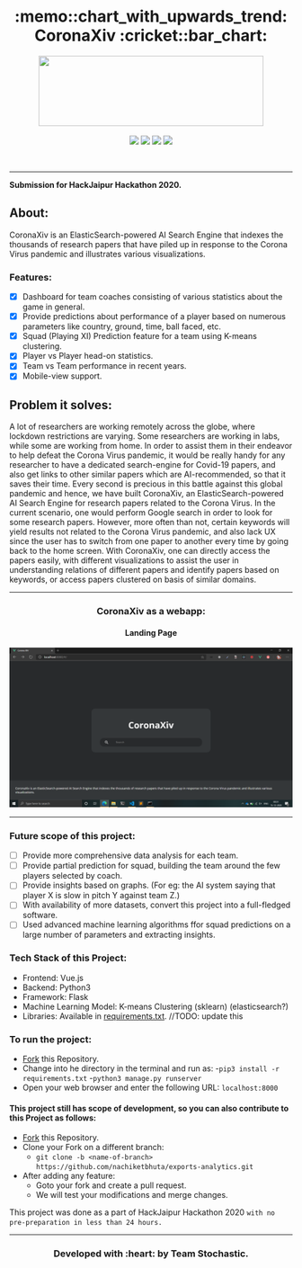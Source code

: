 
<h1 align="center">:memo::chart_with_upwards_trend: CoronaXiv :cricket::bar_chart:</h1>

<div align="center">

<img src="./screenshots/logo.png" width=400px height=125px/>

<br>

[![](https://img.shields.io/badge/Made_with-Flask-red?style=for-the-badge&logo=flask)](https://flask.palletsprojects.com/en/1.1.x/)
[![](https://img.shields.io/badge/Made_with-Python3-red?style=for-the-badge&logo=python)](https://www.python.org/ "Python3")
[![](https://img.shields.io/badge/Made_with-ElasticSearch-red?style=for-the-badge)](https://www.elastic.co/)
[![](https://img.shields.io/badge/Deployed_on-Heroku-red?style=for-the-badge&logo=heroku)](https://www.heroku.com/  "Heroku")

<br>

</div>

---

<b>Submission for HackJaipur Hackathon 2020.</b> 

<h2>About:</h2>

CoronaXiv is an ElasticSearch-powered AI Search Engine that indexes the thousands of research papers that have piled up in response to the Corona Virus pandemic and illustrates various visualizations.

### Features:

* [x] Dashboard for team coaches consisting of various statistics about the game in general.
* [x] Provide predictions about performance of a player based on numerous parameters like country, ground, time, ball faced, etc. 
* [x] Squad (Playing XI) Prediction feature for a team using K-means clustering. 
* [x] Player vs Player head-on statistics. 
* [x] Team vs Team performance in recent years. 
* [x] Mobile-view support.

<h2>Problem it solves:</h2>

A lot of researchers are working remotely across the globe, where lockdown restrictions are varying. Some researchers are working in labs, while some are working from home. In order to assist them in their endeavor to help defeat the Corona Virus pandemic, it would be really handy for any researcher to have a dedicated search-engine for Covid-19 papers, and also get links to other similar papers which are AI-recommended, so that it saves their time. Every second is precious in this battle against this global pandemic and hence, we have built CoronaXiv, an ElasticSearch-powered AI Search Engine for research papers related to the Corona Virus. 
In the current scenario, one would perform Google search in order to look for some research papers. However, more often than not, certain keywords will yield results not related to the Corona Virus pandemic, and also lack UX since the user has to switch from one paper to another every time by going back to the home screen. With CoronaXiv, one can directly access the papers easily, with different visualizations to assist the user in understanding relations of different papers and identify papers based on keywords, or access papers clustered on basis of similar domains. 



---

<h3 align="center">CoronaXiv as a webapp:</h3>

<div align="center">
<h4 align="center">Landing Page</h4>
<img src="./screenshots/ss1.png" width=900px/>
<br>
</div>

---


### Future scope of this project:

* [ ] Provide more comprehensive data analysis for each team. 
* [ ] Provide partial prediction for squad, building the team around the few players selected by coach. 
* [ ] Provide insights based on graphs. (For eg: the AI system saying that player X is slow in pitch Y against team Z.)
* [ ] With availability of more datasets, convert this project into a full-fledged software. 
* [ ] Used advanced machine learning algorithms ffor squad predictions on a large number of parameters and extracting insights. 

### Tech Stack of this Project:

* Frontend: Vue.js
* Backend: Python3
* Framework: Flask
* Machine Learning Model: K-means Clustering (sklearn)  (elasticsearch?)
* Libraries: Available in [requirements.txt](https://github.com/nachiketbhuta/exsports-analytics/blob/master/requirements.txt). //TODO: update this

### To run the project:

* [Fork](https://github.com/nachiketbhuta/exsports-analytics) this Repository.
* Change into he directory in the terminal and run as:
  -`pip3 install -r requirements.txt`
  -`python3 manage.py runserver`
* Open your web browser and enter the following URL:
`localhost:8000`


#### This project still has scope of development, so you can also contribute to this Project as follows:
* [Fork](https://github.com/nachiketbhuta/exsports-analytics) this Repository.
* Clone your Fork on a different branch:
	* `git clone -b <name-of-branch> https://github.com/nachiketbhuta/exports-analytics.git`
* After adding any feature:
	* Goto your fork and create a pull request.
	* We will test your modifications and merge changes.

This project was done as a part of HackJaipur Hackathon 2020 `with no pre-preparation in less than 24 hours.`

---
<h3 align="center"><b>Developed with :heart: by Team Stochastic.</b></h1>

